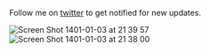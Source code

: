 Follow me on [twitter](https://twitter.com/_Vaporizer) to get notified for new updates.


![Screen Shot 1401-01-03 at 21 39 57](https://user-images.githubusercontent.com/14194924/159756685-fb515e1d-8096-41ca-848e-bc8072a3ca4e.png)
![Screen Shot 1401-01-03 at 21 38 00](https://user-images.githubusercontent.com/14194924/159756299-434316ce-82f5-4e46-a37b-78bf36f27f3f.png)
